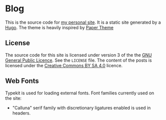 # Blog

This is the source code for [my personal site](https://dmytro.sh). It is a static site generated by a [Hugo](https://gohugo.io/). The theme is heavily inspired by [Paper Theme](https://github.com/nanxiaobei/hugo-paper)

## License

The source code for this site is licensed under version 3 of the the [GNU General Public Licence](https://gnu.org/licenses/gpl.html). See the `LICENSE` file. The content of the posts is licensed under the [Creative Commons BY SA 4.0](https://creativecommons.org/licenses/by-sa/4.0/) licence.

## Web Fonts

Typekit is used for loading external fonts. Font families currently used on the site:

- "Calluna" serif family with discretionary ligatures enabled is used in headers.
